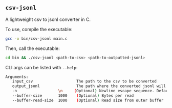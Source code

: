 ## `csv-jsonl`
A lightweight csv to jsonl converter in C. 

To use, compile the executable:

```bash
gcc -o bin/csv-jsonl main.c
```

Then, call the executable:

```bash
cd bin && ./csv-jsonl <path-to-csv> <path-to-outputted-jsonl>
```

CLI args can be listed with `--help`:

```bash
Arguments:
   input_csv                   The path to the csv to be converted
   output_jsonl                The path where the converted jsonl will be created
   -n                  \n     (Optional) Newline escape sequence. Default \n
   --buffer-size       1000    (Optional) Bytes per read
   --buffer-read-size  1000    (Optional) Read size from outer buffer
```
